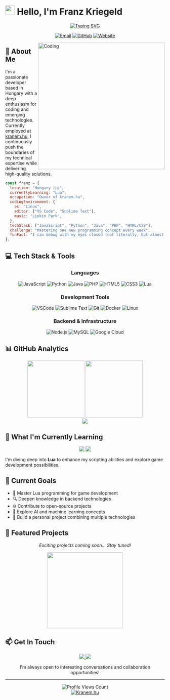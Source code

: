 # <img src="https://media.giphy.com/media/hvRJCLFzcasrR4ia7z/giphy.gif" width="30px"> Hello, I'm Franz Kriegeld

<div align="center">
  <a href="https://git.io/typing-svg"><img src="https://readme-typing-svg.herokuapp.com?font=Fira+Code&pause=1000&color=0A84FF&center=true&vCenter=true&random=false&width=435&lines=Developer+%7C+Problem+Solver;JS+%2F+Python+%2F+Java+Enthusiast;Always+learning+new+technologies;Turning+caffeine+into+code" alt="Typing SVG" /></a>
</div>

<p align="center">
  <a href="mailto:hello@bencebakos.hu"><img src="https://img.shields.io/badge/Email-hello%40bencebakos.hu-EA4335?style=for-the-badge&logo=gmail&logoColor=white" alt="Email" /></a>
  <a href="https://github.com/FranzKriegeld0345"><img src="https://img.shields.io/badge/GitHub-FranzKriegeld0345-181717?style=for-the-badge&logo=github&logoColor=white" alt="GitHub" /></a>
  <a href="https://kranem.hu"><img src="https://img.shields.io/badge/Working_At-kranem.hu-0078D7?style=for-the-badge&logo=internetexplorer&logoColor=white" alt="Website" /></a>
</p>

<img align="right" alt="Coding" width="400" src="https://raw.githubusercontent.com/abhisheknaiidu/abhisheknaiidu/master/code.gif">

## 🚀 About Me

I'm a passionate developer based in Hungary with a deep enthusiasm for coding and emerging technologies. Currently employed at [kranem.hu](https://kranem.hu), I continuously push the boundaries of my technical expertise while delivering high-quality solutions.

```javascript
const franz = {
  location: "Hungary 🇭🇺",
  currentlyLearning: "Lua",
  occupation: "Owner of kranem.hu",
  codingEnvironment: {
    os: "Linux",
    editor: ["VS Code", "Sublime Text"],
    music: "Linkin Park",
  },
  techStack: ["JavaScript", "Python", "Java", "PHP", "HTML/CSS"],
  challenge: "Mastering one new programming concept every week",
  funFact: "I can debug with my eyes closed (not literally, but almost!)"
};
```

## 💻 Tech Stack & Tools

<div align="center">
  
### Languages
![JavaScript](https://img.shields.io/badge/JavaScript-F7DF1E?style=for-the-badge&logo=javascript&logoColor=black)
![Python](https://img.shields.io/badge/Python-3776AB?style=for-the-badge&logo=python&logoColor=white)
![Java](https://img.shields.io/badge/Java-ED8B00?style=for-the-badge&logo=openjdk&logoColor=white)
![PHP](https://img.shields.io/badge/PHP-777BB4?style=for-the-badge&logo=php&logoColor=white)
![HTML5](https://img.shields.io/badge/HTML5-E34F26?style=for-the-badge&logo=html5&logoColor=white)
![CSS3](https://img.shields.io/badge/CSS3-1572B6?style=for-the-badge&logo=css3&logoColor=white)
![Lua](https://img.shields.io/badge/Lua-2C2D72?style=for-the-badge&logo=lua&logoColor=white)

### Development Tools
![VSCode](https://img.shields.io/badge/VS_Code-0078D4?style=for-the-badge&logo=visual%20studio%20code&logoColor=white)
![Sublime Text](https://img.shields.io/badge/Sublime_Text-FF9800?style=for-the-badge&logo=sublime-text&logoColor=white)
![Git](https://img.shields.io/badge/Git-F05032?style=for-the-badge&logo=git&logoColor=white)
![Docker](https://img.shields.io/badge/Docker-2CA5E0?style=for-the-badge&logo=docker&logoColor=white)
![Linux](https://img.shields.io/badge/Linux-FCC624?style=for-the-badge&logo=linux&logoColor=black)

### Backend & Infrastructure
![Node.js](https://img.shields.io/badge/Node.js-339933?style=for-the-badge&logo=nodedotjs&logoColor=white)
![MySQL](https://img.shields.io/badge/MySQL-4479A1?style=for-the-badge&logo=mysql&logoColor=white)
![Google Cloud](https://img.shields.io/badge/Google_Cloud-4285F4?style=for-the-badge&logo=google-cloud&logoColor=white)

</div>

## 📊 GitHub Analytics

<div align="center">
  <img height="180em" src="https://github-readme-stats.vercel.app/api?username=FranzKriegeld0345&show_icons=true&theme=radical&count_private=true&include_all_commits=true&border_radius=8" />
  <img height="180em" src="https://github-readme-stats.vercel.app/api/top-langs/?username=FranzKriegeld0345&layout=compact&langs_count=8&theme=radical&border_radius=8" />
</div>

<div align="center">
  <img src="https://github-profile-trophy.vercel.app/?username=FranzKriegeld0345&theme=radical&no-frame=true&margin-w=15&margin-h=15&column=7" />
</div>

## 🌱 What I'm Currently Learning

<div align="center">
  <img src="https://img.shields.io/badge/Lua-2C2D72?style=for-the-badge&logo=lua&logoColor=white" />
  <img src="https://progress-bar.dev/35?title=Progress&width=400&color=2C2D72" />
</div>

I'm diving deep into **Lua** to enhance my scripting abilities and explore game development possibilities.

## 🚀 Current Goals

- 📘 Master Lua programming for game development
- 🔍 Deepen knowledge in backend technologies
- 🌐 Contribute to open-source projects
- 🧠 Explore AI and machine learning concepts
- 📱 Build a personal project combining multiple technologies

## 📂 Featured Projects

<div align="center">
  
  *Exciting projects coming soon... Stay tuned!*
  
  <img src="https://raw.githubusercontent.com/ShahriarShafin/ShahriarShafin/main/Assets/workbench.gif" width="240" />
</div>

## 📫 Get In Touch

<div align="center">
  <a href="mailto:hello@bencebakos.hu">
    <img src="https://img.shields.io/badge/Email-hello%40bencebakos.hu-D14836?style=for-the-badge&logo=gmail&logoColor=white" />
  </a>
  <a href="https://github.com/FranzKriegeld0345">
    <img src="https://img.shields.io/badge/GitHub-FranzKriegeld0345-181717?style=for-the-badge&logo=github&logoColor=white" />
  </a>
  <p>I'm always open to interesting conversations and collaboration opportunities!</p>
</div>

---

<div align="center">
  <img src="https://komarev.com/ghpvc/?username=FranzKriegeld0345&style=for-the-badge&color=blueviolet" alt="Profile Views Count" />
</div>

<div align="center">
  <a href="https://kranem.hu" target="_blank">
    <img src="https://img.shields.io/badge/Proud_to_work_at-kranem.hu-0078D7?style=for-the-badge&logo=firefox&logoColor=white" alt="Kranem.hu" />
  </a>
</div>
